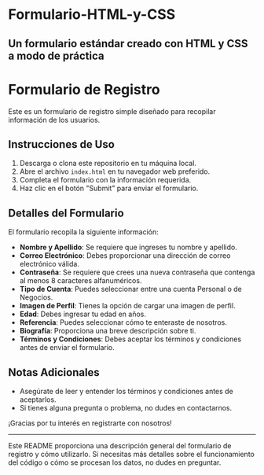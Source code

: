 # Formulario-HTML-y-CSS
Un formulario estándar creado con HTML y CSS a modo de práctica
---

# Formulario de Registro

Este es un formulario de registro simple diseñado para recopilar información de los usuarios.

## Instrucciones de Uso

1. Descarga o clona este repositorio en tu máquina local.
2. Abre el archivo `index.html` en tu navegador web preferido.
3. Completa el formulario con la información requerida.
4. Haz clic en el botón "Submit" para enviar el formulario.

## Detalles del Formulario

El formulario recopila la siguiente información:

- **Nombre y Apellido**: Se requiere que ingreses tu nombre y apellido.
- **Correo Electrónico**: Debes proporcionar una dirección de correo electrónico válida.
- **Contraseña**: Se requiere que crees una nueva contraseña que contenga al menos 8 caracteres alfanuméricos.
- **Tipo de Cuenta**: Puedes seleccionar entre una cuenta Personal o de Negocios.
- **Imagen de Perfil**: Tienes la opción de cargar una imagen de perfil.
- **Edad**: Debes ingresar tu edad en años.
- **Referencia**: Puedes seleccionar cómo te enteraste de nosotros.
- **Biografía**: Proporciona una breve descripción sobre ti.
- **Términos y Condiciones**: Debes aceptar los términos y condiciones antes de enviar el formulario.

## Notas Adicionales

- Asegúrate de leer y entender los términos y condiciones antes de aceptarlos.
- Si tienes alguna pregunta o problema, no dudes en contactarnos.

¡Gracias por tu interés en registrarte con nosotros!

---

Este README proporciona una descripción general del formulario de registro y cómo utilizarlo. Si necesitas más detalles sobre el funcionamiento del código o cómo se procesan los datos, no dudes en preguntar.
